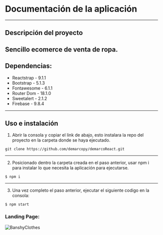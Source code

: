 # Documentación de la aplicación
---
## Descripción del proyecto
Sencillo ecomerce de venta de ropa. 
---
## Dependencias:
- Reactstrap - 9.1.1
- Bootstrap - 5.1.3
- Fontawesome - 6.1.1
- Router Dom - 18.1.0
- Sweetalert - 2.1.2
- Firebase - 9.8.4
---
## Uso e instalación
1. Abrir la consola y copiar el link de abajo, esto instalara la repo del proyecto en la carpeta donde se haya ejecutado.
~~~
git clone https://github.com/demarcopy/demarcoReact.git
~~~
---
2. Posicionado dentro la carpeta creada en el paso anterior, usar npm i para instalar lo que necesita la aplicación para ejecutarse.
~~~
$ npm i
~~~
---
3. Una vez completo el paso anterior, ejecutar el siguiente codigo en la consola:
~~~
$ npm start
~~~


### Landing Page:

![BanshyClothes](https://i.ibb.co/LYPzg3w/11.png)
